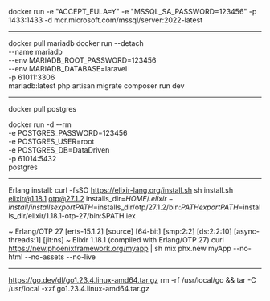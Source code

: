 docker run -e "ACCEPT_EULA=Y" -e "MSSQL_SA_PASSWORD=123456" -p 1433:1433 -d mcr.microsoft.com/mssql/server:2022-latest

-------
docker pull mariadb
docker run --detach \
  --name mariadb \
  --env MARIADB_ROOT_PASSWORD=123456 \
  --env MARIADB_DATABASE=laravel \
  -p 61011:3306 \
  mariadb:latest
php artisan migrate
composer run dev

-------
docker pull postgres

docker run -d --rm \
  -e POSTGRES_PASSWORD=123456 \
  -e POSTGRES_USER=root \
  -e POSTGRES_DB=DataDriven \
  -p 61014:5432 \
  postgres

--------
Erlang install:
curl -fsSO https://elixir-lang.org/install.sh
sh install.sh elixir@1.18.1 otp@27.1.2
installs_dir=$HOME/.elixir-install/installs
export PATH=$installs_dir/otp/27.1.2/bin:$PATH
export PATH=$installs_dir/elixir/1.18.1-otp-27/bin:$PATH
iex

~ Erlang/OTP 27 [erts-15.1.2] [source] [64-bit] [smp:2:2] [ds:2:2:10] [async-threads:1] [jit:ns]
~ Elixir 1.18.1 (compiled with Erlang/OTP 27)
curl https://new.phoenixframework.org/myapp | sh
mix phx.new myApp --no-html --no-assets --no-live 

------

https://go.dev/dl/go1.23.4.linux-amd64.tar.gz
 rm -rf /usr/local/go && tar -C /usr/local -xzf go1.23.4.linux-amd64.tar.gz
